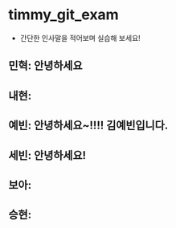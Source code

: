 # timmy_git_exam

- 간단한 인사말을 적어보며 실습해 보세요!

## 민혁: 안녕하세요

## 내현:

## 예빈: 안녕하세요~!!!! 김예빈입니다.

## 세빈: 안녕하세요!

## 보아:

## 승현:

